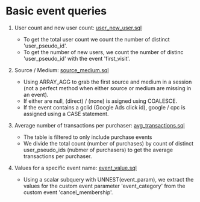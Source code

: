 # Basic event queries

1. User count and new user count: [user_new_user.sql](user_new_user.sql)
   - To get the total user count we count the number of distinct 'user_pseudo_id'.
   - To get the number of new users, we count the number of distinc 'user_pseudo_id' with the event 'first_visit'.

2. Source / Medium: [source_medium.sql](source_medium.sql)
   - Using ARRAY_AGG to grab the first source and medium in a session (not a perfect method when either source or medium are missing in an event).
   - If either are null, (direct) / (none) is asigned using COALESCE.
   - If the event contains a gclid (Google Ads click id), google / cpc is assigned using a CASE statement.

4. Average number of transactions per purchaser: [avg_transactions.sql](avg_transactions.sql)
   - The table is filtered to only include purchase events
   - We divide the total count (number of purchases) by count of distinct user_pseudo_ids (nubmer of purchasers) to get the average transactions per purchaser.

4. Values for a specific event name: [event_value.sql](event_value.sql)
   - Using a scalar subquery with UNNEST(event_param), we extract the values for the custom event parameter 'event_category' from the custom event 'cancel_membership'.
